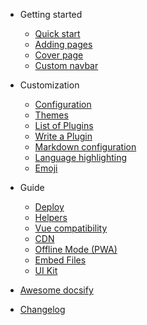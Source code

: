 <!-- markdownlint-disable first-line-h1 -->

- Getting started

  - [Quick start](quickstart.md)
  - [Adding pages](adding-pages.md)
  - [Cover page](cover.md)
  - [Custom navbar](custom-navbar.md)

- Customization

  - [Configuration](configuration.md)
  - [Themes](themes.md)
  - [List of Plugins](plugins.md)
  - [Write a Plugin](write-a-plugin.md)
  - [Markdown configuration](markdown.md)
  - [Language highlighting](language-highlight.md)
  - [Emoji](emoji.md)

- Guide

  - [Deploy](deploy.md)
  - [Helpers](helpers.md)
  - [Vue compatibility](vue.md)
  - [CDN](cdn.md)
  - [Offline Mode (PWA)](pwa.md)
  - [Embed Files](embed-files.md)
  - [UI Kit](ui-kit.md)

- [Awesome docsify](awesome.md)
- [Changelog](changelog.md)
